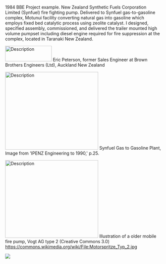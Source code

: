 


1984 BBE Project example. New Zealand Synthetic Fuels Corporation Limited (Synfuel) fire fighting pump. 
Delivered to Synfuel gas-to-gasoline complex, 
Motunui facility converting natural gas into gasoline which employs fixed bed catalytic process using zeolite catalyst. 
I designed, specified assembly, commissioned, and delivered the trailer mounted high volume pumpset including diesel engine 
required for fire suppression at the complex, located in Taranaki New Zealand.

<img src="https://product.yellow.co.nz/content/5898884caea1435c14f330e748b33b268d9319919fc5c8f068e651106cef84c6/QVNTRVQjUWliTUNtMTdNT3ZJaTlNcW5jQWFX/Brown%20Brothers%20Engineers%20NZ%20Logo.png" alt="Description" width="150" height="50"> Eric Peterson, former Sales Engineer at Brown Brothers Engineers (Ltd), Auckland New Zealand

<img src="https://d2rjvl4n5h2b61.cloudfront.net/media/images/Motonui-Synthetic-Fuels-Plant-1.width-800.jpg" alt="Description" width="300" height="250"> 
Synfuel Gas to Gasoline Plant, Image from 'IPENZ Engineering to 1990,' p.25.

<img src="https://upload.wikimedia.org/wikipedia/commons/0/0a/Motorspritze_Typ_2.jpg" alt="Description" width="300" height="250"> Illustration of a older mobile fire pump, Vogt AG type 2 (Creative Commons 3.0) https://commons.wikimedia.org/wiki/File:Motorspritze_Typ_2.jpg

<img src=" https://collection.pukeariki.com/records/images/large/137795/9a7f48216a370aa9a5f509a8009b7ca694e68571.jpg">
